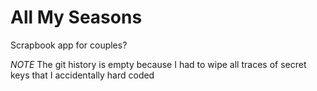 # All My Seasons
 Scrapbook app for couples?

*NOTE* The git history is empty because I had to wipe all traces of secret keys that I accidentally hard coded

